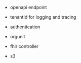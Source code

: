 - openapi endpoint
- tenantId for logging and tracing
- authentication
- orgunit

- fhir controller
- s3